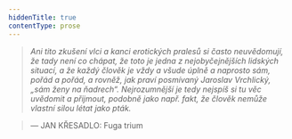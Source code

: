 ```yaml
---
hiddenTitle: true
contentType: prose
---
```


<section>

> 

> 

> 

> _Ani tito zkušení vlci a kanci erotických pralesů si často neuvědomují, že tady není co chápat, že toto je jedna z nejobyčejnějších lidských situací, a že každý člověk je vždy a všude úplně a naprosto sám, pořád a pořád, a rovněž, jak praví posmívaný Jaroslav Vrchlický, „sám ženy na ňadrech“. Nejrozumnější je tedy nejspíš si tu věc uvědomit a přijmout, podobně jako např. fakt, že člověk nemůže vlastní silou létat jako pták._

> — JAN KŘESADLO: Fuga trium

</section>
